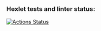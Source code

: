 ### Hexlet tests and linter status:
[![Actions Status](https://github.com/ShagalovNick/php-project-lvl2/workflows/hexlet-check/badge.svg)](https://github.com/ShagalovNick/php-project-lvl2/actions)